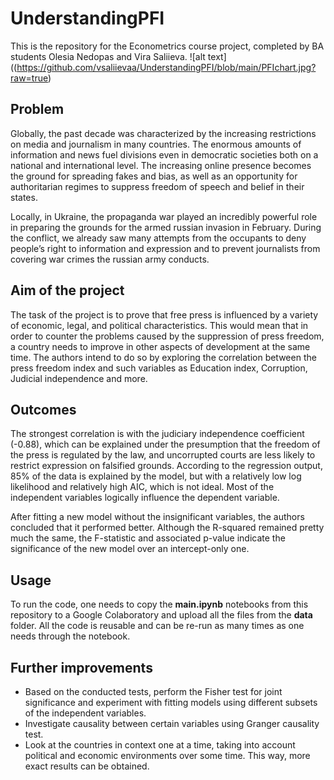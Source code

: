 # UnderstandingPFI

This is the repository for the Econometrics course project, completed by BA students Olesia Nedopas and Vira Saliieva.
![alt text]((https://github.com/vsaliievaa/UnderstandingPFI/blob/main/PFIchart.jpg?raw=true)

## Problem
Globally, the past decade was characterized by the increasing restrictions on media and journalism in many countries. The enormous amounts of information and news fuel divisions even in democratic societies both on a national and international level. The increasing online presence becomes the ground for spreading fakes and bias, as well as an opportunity for authoritarian regimes to suppress freedom of speech and belief in their states.

Locally, in Ukraine, the propaganda war played an incredibly powerful role in preparing the grounds for the armed russian invasion in February. During the conflict, we already saw many attempts from the occupants to deny people’s right to information and expression and to prevent journalists from covering war crimes the russian army conducts.

## Aim of the project
The task of the project is to prove that free press is influenced by a variety of economic, legal, and political characteristics. This would mean that in order to counter the problems caused by the suppression of press freedom, a country needs to improve in other aspects of development at the same time. The authors intend to do so by exploring the correlation between the press freedom index and such variables as Education index, Corruption, Judicial independence and more.

## Outcomes
The strongest correlation is with the judiciary independence coefficient (-0.88), which can be explained under the presumption that the freedom of the press is regulated by the law, and uncorrupted courts are less likely to restrict expression on falsified grounds. According to the regression output, 85% of the data is explained by the model, but with a relatively low log likelihood and relatively high AIC, which is not ideal. Most of the independent variables logically influence the dependent variable.

After fitting a new model without the insignificant variables, the authors concluded that it performed better. Although the R-squared remained pretty much the same, the F-statistic and associated p-value indicate the significance of the new model over an intercept-only one.

## Usage
To run the code, one needs to copy the **main.ipynb** notebooks from this repository to a Google Colaboratory and upload all the files from the **data** folder. All the code is reusable and can be re-run as many times as one needs through the notebook. 

## Further improvements
- Based on the conducted tests, perform the Fisher test for joint significance and experiment with fitting models using different subsets of the independent variables.
- Investigate causality between certain variables using Granger causality test.
- Look at the countries in context one at a time, taking into account political and economic environments over some time. This way, more exact results can be obtained.
